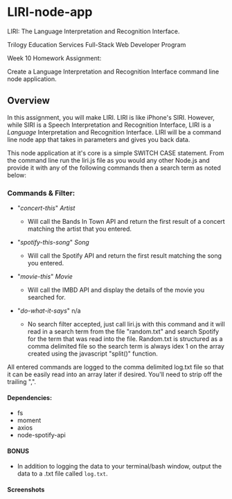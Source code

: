 # LIRI-node-app

LIRI: The Language Interpretation and Recognition Interface.

Trilogy Education Services Full-Stack Web Developer Program

Week 10 Homework Assignment:

Create a Language Interpretation and Recognition Interface command line node application.

## Overview

In this assignment, you will make LIRI. LIRI is like iPhone's SIRI. However, while SIRI is a Speech Interpretation and Recognition Interface, LIRI is a _Language_ Interpretation and Recognition Interface. LIRI will be a command line node app that takes in parameters and gives you back data.

This node application at it's core is a simple SWITCH CASE statement.  From the command line run the liri.js file as you would any other Node.js and provide it with any of the following commands then a search term as noted below:

### Commands & Filter:

  * "*concert-this*" *Artist*
     - Will call the Bands In Town API and return the first result of a concert matching the artist that you entered.  
      
  * "*spotify-this-song*" *Song*
      - Will call the Spotify API and return the first result matching the song you entered.  
      
  * "*movie-this*" *Movie*
      - Will call the IMBD API and display the details of the movie you searched for.  
    
  * "*do-what-it-says*" n/a
      - No search filter accepted, just call liri.js with this command and it will read in a search term from the file "random.txt" and search Spotify for the term that was read into the file.  Random.txt is structured as a comma delimited file so the search term is always idex 1 on the array created using the javascript "split()" function.  
      
 All entered commands are logged to the comma delimited log.txt file so that it can be easily read into an array later if desired.  You'll need to strip off the trailing ",".  
 
 
#### Dependencies:
- fs
- moment
- axios
- node-spotify-api

#### BONUS

* In addition to logging the data to your terminal/bash window, output the data to a .txt file called `log.txt`.

#### Screenshots


